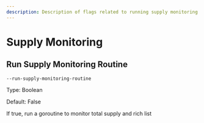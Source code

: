 ```yaml
---
description: Description of flags related to running supply monitoring on your node
---
```


# Supply Monitoring

## Run Supply Monitoring Routine

`--run-supply-monitoring-routine`

Type: Boolean

Default: False

If true, run a goroutine to monitor total supply and rich list
